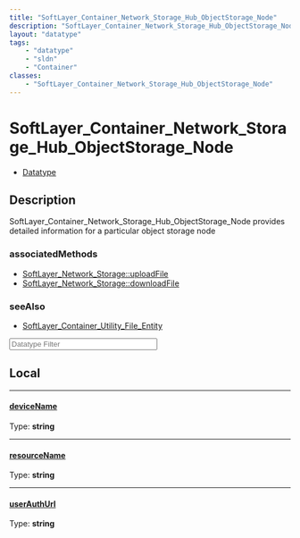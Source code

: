 ```yaml
---
title: "SoftLayer_Container_Network_Storage_Hub_ObjectStorage_Node"
description: "SoftLayer_Container_Network_Storage_Hub_ObjectStorage_Node provides detailed information for a particular object storage... "
layout: "datatype"
tags:
    - "datatype"
    - "sldn"
    - "Container"
classes:
    - "SoftLayer_Container_Network_Storage_Hub_ObjectStorage_Node"
---
```


# SoftLayer_Container_Network_Storage_Hub_ObjectStorage_Node
<div id='service-datatype'>
    <ul id='sldn-reference-tabs'>
        <li id='datatype'> <a href='/reference/datatypes/SoftLayer_Container_Network_Storage_Hub_ObjectStorage_Node' >Datatype</a></li>
    </ul>
</div>

## Description 


SoftLayer_Container_Network_Storage_Hub_ObjectStorage_Node provides detailed information for a particular object storage node 


### associatedMethods

*  [SoftLayer_Network_Storage::uploadFile](/reference/services/SoftLayer_Network_Storage/uploadFile )
*  [SoftLayer_Network_Storage::downloadFile](/reference/services/SoftLayer_Network_Storage/downloadFile )



### seeAlso

* [SoftLayer_Container_Utility_File_Entity](/reference/datatypes/SoftLayer_Container_Utility_File_Entity )




<!-- Filer BEGIN -->
<div class="view-filters">
        <div class="clearfix">
            <div class="search-input-box">
                <input placeholder="Datatype Filter" onkeyup="titleSearch(inputId='prop-input', divId='properties', elementClass='prop-row')" 
                    type="text" id="prop-input" value="" size="30" maxlength="128" class="form-text">
            </div>
        </div>
</div>
<!-- Filer END -->

<div id="properties" class="content">
<div id="localProperties" class="prop-content" >

## Local
<div class="prop-row">

-----
[deviceName]: #devicename
#### [deviceName]
  
<span class="type-label">Type: </span>**string**  



</div>
<div class="prop-row">

-----
[resourceName]: #resourcename
#### [resourceName]
  
<span class="type-label">Type: </span>**string**  



</div>
<div class="prop-row">

-----
[userAuthUrl]: #userauthurl
#### [userAuthUrl]
  
<span class="type-label">Type: </span>**string**  



</div>
</div>
<!-- LOCAL PROPERTY END -->

</div>


